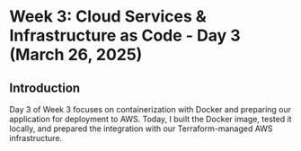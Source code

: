 # Week 3: Cloud Services & Infrastructure as Code - Day 3 (March 26, 2025)

## Introduction

Day 3 of Week 3 focuses on containerization with Docker and preparing our application for deployment to AWS. Today, I built the Docker image, tested it locally, and prepared the integration with our Terraform-managed AWS infrastructure.
